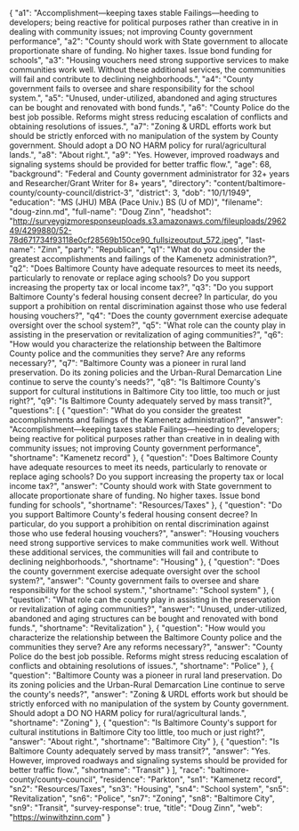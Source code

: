 {
  "a1": "Accomplishment—keeping taxes stable Failings—heeding to developers; being reactive for political purposes rather than creative in in dealing with community issues; not improving County government performance",
  "a2": "County should work with State government to allocate proportionate share of funding. No higher taxes. Issue bond funding for schools",
  "a3": "Housing vouchers need strong supportive services to make communities work well. Without these additional services, the communities will fail and contribute to declining neighborhoods.",
  "a4": "County government fails to oversee and share responsibility for the school system.",
  "a5": "Unused, under-utilized, abandoned and aging structures can be bought and renovated with bond funds.",
  "a6": "County Police do the best job possible. Reforms might stress reducing escalation of conflicts and obtaining resolutions of issues.",
  "a7": "Zoning & URDL efforts work but should be strictly enforced with no manipulation of the system by County government. Should adopt a DO NO HARM policy for rural/agricultural lands.",
  "a8": "About right.",
  "a9": "Yes. However, improved roadways and signaling systems should be provided for better traffic flow.",
  "age": 68,
  "background": "Federal and County government administrator for 32+ years and Researcher/Grant Writer for 8+ years",
  "directory": "content/baltimore-county/county-council/district-3",
  "district": 3,
  "dob": "10/1/1949",
  "education": "MS (JHU) MBA (Pace Univ.) BS (U of MD)",
  "filename": "doug-zinn.md",
  "full-name": "Doug Zinn",
  "headshot": "http://surveygizmoresponseuploads.s3.amazonaws.com/fileuploads/296249/4299880/52-78d671734f93118e0cf28569b150ce90_fullsizeoutput_572.jpeg",
  "last-name": "Zinn",
  "party": "Republican",
  "q1": "What do you consider the greatest accomplishments and failings of the Kamenetz administration?",
  "q2": "Does Baltimore County have adequate resources to meet its needs, particularly to renovate or replace aging schools? Do you support increasing the property tax or local income tax?",
  "q3": "Do you support Baltimore County's federal housing consent decree? In particular, do you support a prohibition on rental discrimination against those who use federal housing vouchers?",
  "q4": "Does the county government exercise adequate oversight over the school system?",
  "q5": "What role can the county play in assisting in the preservation or revitalization of aging communities?",
  "q6": "How would you characterize the relationship between the Baltimore County police and the communities they serve? Are any reforms necessary?",
  "q7": "Baltimore County was a pioneer in rural land preservation. Do its zoning policies and the Urban-Rural Demarcation Line continue to serve the county's needs?",
  "q8": "Is Baltimore County's support for cultural institutions in Baltimore City too little, too much or just right?",
  "q9": "Is Baltimore County adequately served by mass transit?",
  "questions": [
    {
      "question": "What do you consider the greatest accomplishments and failings of the Kamenetz administration?",
      "answer": "Accomplishment—keeping taxes stable Failings—heeding to developers; being reactive for political purposes rather than creative in in dealing with community issues; not improving County government performance",
      "shortname": "Kamenetz record"
    },
    {
      "question": "Does Baltimore County have adequate resources to meet its needs, particularly to renovate or replace aging schools? Do you support increasing the property tax or local income tax?",
      "answer": "County should work with State government to allocate proportionate share of funding. No higher taxes. Issue bond funding for schools",
      "shortname": "Resources/Taxes"
    },
    {
      "question": "Do you support Baltimore County's federal housing consent decree? In particular, do you support a prohibition on rental discrimination against those who use federal housing vouchers?",
      "answer": "Housing vouchers need strong supportive services to make communities work well. Without these additional services, the communities will fail and contribute to declining neighborhoods.",
      "shortname": "Housing"
    },
    {
      "question": "Does the county government exercise adequate oversight over the school system?",
      "answer": "County government fails to oversee and share responsibility for the school system.",
      "shortname": "School system"
    },
    {
      "question": "What role can the county play in assisting in the preservation or revitalization of aging communities?",
      "answer": "Unused, under-utilized, abandoned and aging structures can be bought and renovated with bond funds.",
      "shortname": "Revitalization"
    },
    {
      "question": "How would you characterize the relationship between the Baltimore County police and the communities they serve? Are any reforms necessary?",
      "answer": "County Police do the best job possible. Reforms might stress reducing escalation of conflicts and obtaining resolutions of issues.",
      "shortname": "Police"
    },
    {
      "question": "Baltimore County was a pioneer in rural land preservation. Do its zoning policies and the Urban-Rural Demarcation Line continue to serve the county's needs?",
      "answer": "Zoning & URDL efforts work but should be strictly enforced with no manipulation of the system by County government. Should adopt a DO NO HARM policy for rural/agricultural lands.",
      "shortname": "Zoning"
    },
    {
      "question": "Is Baltimore County's support for cultural institutions in Baltimore City too little, too much or just right?",
      "answer": "About right.",
      "shortname": "Baltimore City"
    },
    {
      "question": "Is Baltimore County adequately served by mass transit?",
      "answer": "Yes. However, improved roadways and signaling systems should be provided for better traffic flow.",
      "shortname": "Transit"
    }
  ],
  "race": "baltimore-county/county-council",
  "residence": "Parkton",
  "sn1": "Kamenetz record",
  "sn2": "Resources/Taxes",
  "sn3": "Housing",
  "sn4": "School system",
  "sn5": "Revitalization",
  "sn6": "Police",
  "sn7": "Zoning",
  "sn8": "Baltimore City",
  "sn9": "Transit",
  "survey-response": true,
  "title": "Doug Zinn",
  "web": "https://winwithzinn.com"
}
